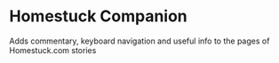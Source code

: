 # Homestuck Companion

Adds commentary, keyboard navigation and useful info to the pages of Homestuck.com stories
